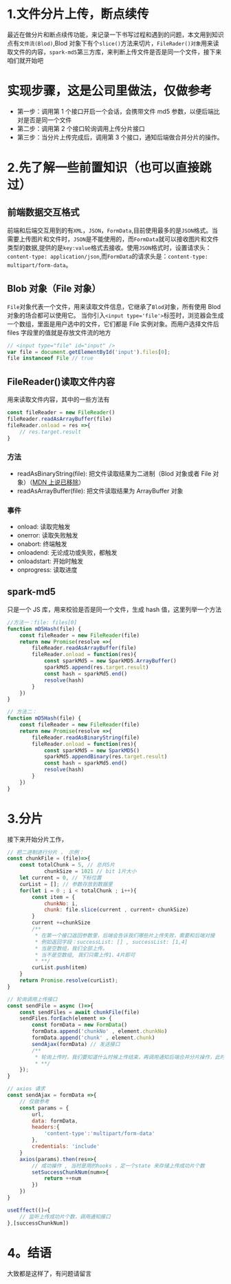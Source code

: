 # 1.文件分片上传，断点续传

最近在做分片和断点续传功能，来记录一下书写过程和遇到的问题，本文用到知识点有`文件流(Blod)`,Blod 对象下有个`slice()`方法来切片，`FileRader()对象`用来读取文件的内容，`spark-md5`第三方库，来判断上传文件是否是同一个文件，接下来咱们就开始吧

# 实现步骤，这是公司里做法，仅做参考

- 第一步：调用第 1 个接口开启一个会话，会携带文件 md5 参数，以便后端比对是否是同一个文件
- 第二步：调用第 2 个接口轮询调用上传分片接口
- 第三步：当分片上传完成后，调用第 3 个接口，通知后端做合并分片的操作。

# 2.先了解一些前置知识（也可以直接跳过）

## 前端数据交互格式

前端和后端交互用到的有`XML`，`JSON`，`FormData`,目前使用最多的是`JSON`格式。当需要上传图片和文件时，`JSON`是不能使用的，而`FormData`就可以接收图片和文件类型的数据,提供的是`key:value`格式去接收。使用`JSON`格式时，设置请求头：`content-type: application/json`,而`FormData`的请求头是：`content-type: multipart/form-data`。

## Blob 对象（File 对象）

`File`对象代表一个文件，用来读取文件信息，它继承了`Blod`对象，所有使用 Blod 对象的场合都可以使用它。
当你引入`<input type='file'>`标签时，浏览器会生成一个数组，里面是用户选中的文件，它们都是 File 实例对象。而用户选择文件后 files 字段里的值就是存放文件流的地方

```JavaScript
// <input type="file" id="input" />
var file = document.getElementById('input').files[0];
file instanceof File // true
```

## FileReader()读取文件内容

用来读取文件内容，其中的一些方法有

```JavaScript
const fileReader = new FileReader()
fileReader.readAsArrayBuffer(file)
fileReader.onload = res =>{
    // res.target.result
}
```

### 方法

- readAsBinaryString(file): 把文件读取结果为二进制（Blod 对象或者 File 对象）（[MDN 上说已移除](https://developer.mozilla.org/zh-CN/docs/Web/API/FileReader/readAsBinaryString)）
- readAsArrayBuffer(file): 把文件读取结果为 ArrayBuffer 对象

### 事件

- onload: 读取完触发
- onerror: 读取失败触发
- onabort: 终端触发
- onloadend: 无论成功或失败，都触发
- onloadstart: 开始时触发
- onprogress: 读取进度

## spark-md5

只是一个 JS 库，用来校验是否是同一个文件，生成 hash 值，这里列举一个方法

```JavaScript
//方法一：file: files[0]
function mD5Hash(file) {
    const fileReader = new FileReader(file)
    return new Promise(resolve =>{
        fileReader.readAsArrayBuffer(file)
        fileReader.onload = function(res){
            const sparkMd5 = new SparkMD5.ArrayBuffer()
            sparkMd5.append(res.target.result)
            const hash = sparkMd5.end()
            resolve(hash)
        }
    })
}

// 方法二：
function mD5Hash(file) {
    const fileReader = new FileReader(file)
    return new Promise(resolve =>{
        fileReader.readAsBinaryString(file)
        fileReader.onload = function(res){
            const sparkMd5 = new SparkMD5()
            sparkMd5.appendBinary(res.target.result)
            const hash = sparkMd5.end()
            resolve(hash)
        }
    })
}
```

# 3.分片

接下来开始分片工作，

```JavaScript
// 把二进制进行分片 ， 示例：
const chunkFile = (file)=>{
    const totalChunk = 5, // 总共5片
            chunkSize = 1021 // bit 1片大小
    let current = 0, // 下标位置
    curList = []; // 参数存放到数据里
    for(let i = 0 ; i < totalChunk ; i++){
        const item = {
            chunkNo: i,
            chunk: file.slice(current , current+ chunkSize)
        }
        current +=chunkSize
        /**
         * 在第一个接口返回参数里，后端会告诉我们哪些片上传失败，需要和后端对接
         * 例如返回字段：successList: [] , successList: [1,4]
         * 当是空数组，我们全部上传。
         * 当不是空数组, 我们只需上传1、4片即可
         * **/
        curList.push(item)
    }
    return Promise.resolve(curList);
}

// 轮询调用上传接口
const sendFile = async ()=>{
    const sendFiles = await chunkFile(file)
    sendFiles.forEach(element => {
        const formData = new FormData()
        formData.append('chunkNo' , element.chunkNo)
        formData.append('chunk' , element.chunk)
        sendAjax(formData) // 发送接口
        /**
         * 轮询上传时，我们要知道什么时候上传结束，再调用通知后端合并分片操作，此时定义一个变量，当变量和totakChunk相等时，表明全都上传成功了
         * **/
    });
}

// axios 请求
const sendAjax = formData =>{
    // 仅做参考
    const params = {
        url,
        data: formData,
        headers:{
            'content-type':'multipart/form-data'
        },
        credentials: 'include'
    }
    axios(params).then(res=>{
        // 成功操作 , 当时是用的hooks ，定一个state 来存储上传成功片个数
        setSuccessChunkNum(num=>{
            return ++num
        })
    })
}

useEffect(()={
    // 监听上传成功片个数，调用通知接口
},[successChunkNum])

```

# 4。结语

大致都是这样了，有问题请留言
